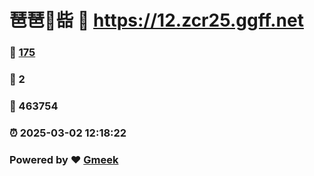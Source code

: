 # 琶琶🔭啙 :link: https://12.zcr25.ggff.net 
### :page_facing_up: [175](https://12.zcr25.ggff.net/tag.html) 
### :speech_balloon: 2 
### :hibiscus: 463754 
### :alarm_clock: 2025-03-02 12:18:22 
### Powered by :heart: [Gmeek](https://github.com/Meekdai/Gmeek)
